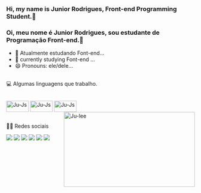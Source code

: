 ### Hi, my name is Junior Rodrigues, Front-end Programming Student.👋
### Oi, meu nome é Junior Rodrigues, sou estudante de Programação Front-end.👋

- 🌱 Atualmente estudando Font-end...
- 🌱 currently studying Font-end ...
- 😄 Pronouns: ele/dele...
##
:computer: Algumas linguagens que trabalho.
<div style="display: inline_block"><br>
  <img align="center" alt="Ju-Js" height="30" width="60" src="https://img.shields.io/badge/HTML5-E34F26?style=for-the-badge&logo=html5&logoColor=white">
  <img align="center" alt="Ju-Js" height="30" width="60" src="https://img.shields.io/badge/CSS3-1572B6?style=for-the-badge&logo=css3&logoColor=white">
  <img align="center" alt="Ju-Js" height="30" width="60" src="https://img.shields.io/badge/JavaScript-323330?style=for-the-badge&logo=javascript&logoColor=F7DF1E">
  <img align="right" alt="Ju-lee" height="200" width="350" src="https://media.giphy.com/media/Hld1RfHBeQDmM/giphy.gif">
</div>  

##

 👨👩 Redes sociais

<div>
  <a href="http://www.instagram.com/rodriguesxz_/" target="_blank"><img src="https://img.shields.io/badge/Instagram-E4405F?style=for-the-badge&logo=instagram&logoColor=white" target="_blank"></a>
  <a href="https://www.linkedin.com/in/silvio-luiz-rodrigues-junior-89194b228/" target="_blank"><img src="https://img.shields.io/badge/LinkedIn-0077B5?style=for-the-badge&logo=linkedin&logoColor=white" target="_blank"></a>
  <a href="https://twitter.com/Rodriguesxz_" target="_blank"><img src="https://img.shields.io/badge/Twitter-1DA1F2?style=for-the-badge&logo=twitter&logoColor=white" target="_blank"></a>
  <a href="https://www.facebook.com/Rodriguesxz" target="_blank"><img src="https://img.shields.io/badge/Facebook-1877F2?style=for-the-badge&logo=facebook&logoColor=white" target="_blank"></a>
  <a herf="mailto:contato@sluizrodriguesjr" target="_blank"><img src="https://img.shields.io/badge/Gmail-D14836?style=for-the-badge&logo=gmail&logoColor=white" target="_blank"></a>
  <a herf="https://discord.com/channels/Rodriguesxz#8299" target="_blank"><img src="https://img.shields.io/badge/Discord-7289DA?style=for-the-badge&logo=discord&logoColor=white" target="_blank"></a>
</div>  
